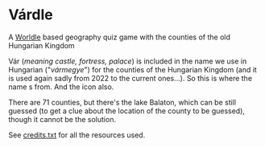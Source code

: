 # Várdle
A [Worldle](https://worldle.teuteuf.fr) based geography quiz game with the counties of the old Hungarian Kingdom

Vár (*meaning castle, fortress, palace*) is included in the name we use in Hungarian ("*vármegye*") for the counties of the Hungarian Kingdom (and it is used again sadly from 2022 to the current ones...). So this is where the name s from. And the icon also.

There are 71 counties, but there's the lake Balaton, which can be still guessed (to get a clue about the location of the county to be guessed), though it cannot be the solution.

See [credits.txt](/credits.txt) for all the resources used.

